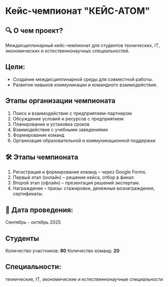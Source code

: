 # Кейс-чемпионат "КЕЙС-АТОМ"

## 🔍 О чем проект?
Междисциплинарный кейс-чемпионат для студентов технических, IT, экономических и естественнонаучных специальностей. 

## Цели:
*	Создание междисциплинарной среды для совместной работы. 
*	Развитие навыков коммуникации и командного взаимодействия. 

## Этапы организации чемпионата
1. Поиск и взаимодействие с предприятием-партнером
2. Обсуждение условий и ресурсов с предприятием
3. Планирование и установка сроков
4. Взаимодействие с учебными заведениями
5. Формирование команд
6. Организация образовательной и коммуникационной поддержки

## 🛠 Этапы чемпионата
1. Регистрация и формирование команд – через Google Forms.
2. Первый этап (онлайн) – решение кейса, отбор в финал.
3. Второй этап (офлайн) – презентация решений экспертам.
4. Награждение – призы: стажировки, денежные вознаграждения, сертификаты.

## 📅 Дата проведения:
Сентябрь - октябрь 2025

## Студенты
Количество участников: **80**
Количество команд: **20**

## Специальности:
технические, IT, экономические и естественнонаучные специальности